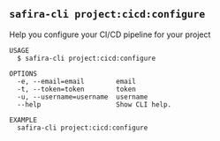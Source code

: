 <!-- order:23 -->
## `safira-cli project:cicd:configure`

Help you configure your CI/CD pipeline for your project

```
USAGE
  $ safira-cli project:cicd:configure

OPTIONS
  -e, --email=email        email
  -t, --token=token        token
  -u, --username=username  username
  --help                   Show CLI help.

EXAMPLE
  safira-cli project:cicd:configure
```
